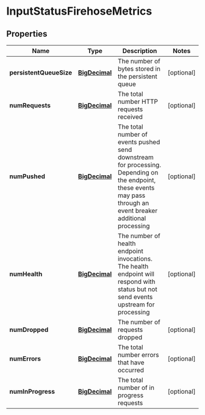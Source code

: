 # InputStatusFirehoseMetrics

## Properties
Name | Type | Description | Notes
------------ | ------------- | ------------- | -------------
**persistentQueueSize** | [**BigDecimal**](BigDecimal.md) | The number of bytes stored in the persistent queue |  [optional]
**numRequests** | [**BigDecimal**](BigDecimal.md) | The total number HTTP requests received |  [optional]
**numPushed** | [**BigDecimal**](BigDecimal.md) | The total number of events pushed send downstream for processing. Depending on the endpoint, these events may pass through an event breaker additional processing |  [optional]
**numHealth** | [**BigDecimal**](BigDecimal.md) | The number of health endpoint invocations. The health endpoint will respond with status but not send events upstream for processing |  [optional]
**numDropped** | [**BigDecimal**](BigDecimal.md) | The number of requests dropped |  [optional]
**numErrors** | [**BigDecimal**](BigDecimal.md) | The total number errors that have occurred |  [optional]
**numInProgress** | [**BigDecimal**](BigDecimal.md) | The total number of in progress requests |  [optional]
